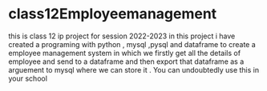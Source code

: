 # class12Employeemanagement
this is class 12 ip project for session 2022-2023 in this project i have created a programing with python , mysql ,pysql and dataframe to create a employee management system in which we firstly get all the details of employee and send to  a dataframe and then export that dataframe as a arguement to mysql where we can store it .
You can undoubtedly use this in your school 
